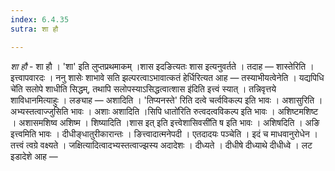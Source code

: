 ```yaml
---
index: 6.4.35
sutra: शा हौ

---
```

_शा हौ_ - शा हौ । 'शा' इति लुप्तप्रथमाकम् ।शास इदङित्यतः शास इत्यनुवर्तते । तदाह —  शास्तेरिति । इत्त्वापवारदः । ननु शासेः शाभावे सति झल्परत्वाऽभावात्कतं हेर्धिरित्यत आह —  तस्याभीयत्वेनेति । यद्यपिधि चे॑ति सलोपे शाधीति सिद्धम्, तथापि सलोपस्याऽसिद्धत्वात्शास इ॑दिति इत्त्वं स्यात् । तन्निवृत्तये शाविधानमित्याहुः । लङ्याह — अशादिति । 'तिप्यनस्ते' रिति दत्वे चर्त्वविकल्प इति भावः । अशासुरिति । अभ्यस्तत्वाज्जुसिति भावः । अशाः अशादिति ।सिपि धातो॑रिति रुत्वदत्वविकल्प इति भावः । अशिष्टमशिष्ट । अशासमशिष्व अशिष्म । शिष्यादिति ।शास इत् इति इत्त्वेशासिवसी॑ति ष इति भावः । अशिषदिति । अङि इत्त्वमिति भावः । दीधीङ्धातुरीकारान्तः । ङित्त्वादात्मनेपदी । एतदादयः पञ्चेति । इदं च माधवानुरोधेन । तत्त्वं त्वग्रे वक्ष्यते । जक्षित्यादित्वादभ्यस्तत्वाज्झस्य अदादेशः । दीध्यते । दीधीषे दीध्याथे दीधीध्वे । लट इडादेशे आह —